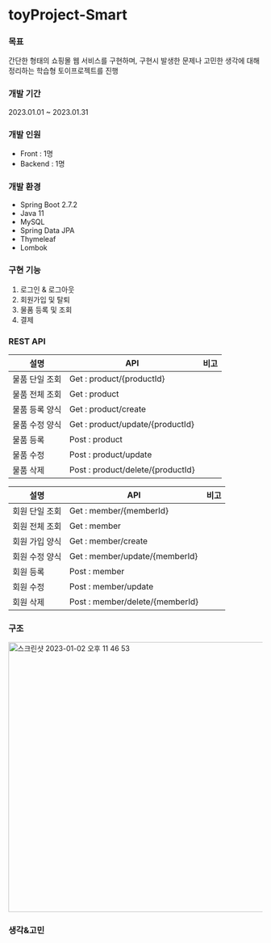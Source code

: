 # toyProject-Smart

### 목표
간단한 형태의 쇼핑몰 웹 서비스를 구현하며, 구현시 발생한 문제나 고민한 생각에 대해 정리하는 학습형 토이프로젝트를 진행

### 개발 기간
2023.01.01 ~ 2023.01.31

### 개발 인원
- Front : 1명
- Backend : 1명

### 개발 환경
- Spring Boot 2.7.2
- Java 11
- MySQL
- Spring Data JPA
- Thymeleaf
- Lombok

### 구현 기능
1. 로그인 & 로그아웃
2. 회원가입 및 탈퇴
3. 물품 등록 및 조회
4. 결제

### REST API

|설명| API                               | 비고 |
|---|-----------------------------------|---|
|물품 단일 조회| Get : product/{productId}         ||
|물품 전체 조회| Get : product                     ||
|물품 등록 양식| Get : product/create              ||
|물품 수정 양식| Get : product/update/{productId}  ||
|물품 등록| Post : product                    ||
|물품 수정| Post : product/update             ||
|물품 삭제| Post : product/delete/{productId} ||

|설명| API                             |비고|
|---|---------------------------------|---|
|회원 단일 조회| Get : member/{memberId}         ||
|회원 전체 조회| Get : member                    ||
|회원 가입 양식| Get : member/create             ||
|회원 수정 양식| Get : member/update/{memberId}  ||
|회원 등록| Post : member                   ||
|회원 수정| Post : member/update            ||
|회원 삭제| Post : member/delete/{memberId} ||

### 구조
<img width="534" alt="스크린샷 2023-01-02 오후 11 46 53" src="https://user-images.githubusercontent.com/48250370/210246842-ad9d702c-6398-49f0-aa7f-92b5309372ce.png">

### 생각&고민
